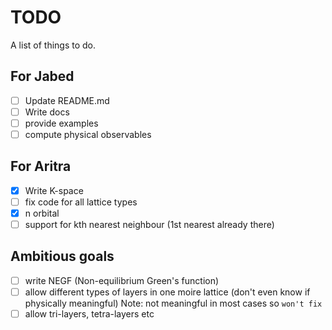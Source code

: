 # TODO

A list of things to do.

## For Jabed

- [ ] Update README.md
- [ ] Write docs
- [ ] provide examples
- [ ] compute physical observables

## For Aritra

- [x] Write K-space
- [ ] fix code for all lattice types
- [x] n orbital
- [ ] support for kth nearest neighbour (1st nearest already there)

## Ambitious goals

- [ ] write NEGF (Non-equilibrium Green's function)
- [ ] allow different types of layers in one moire lattice (don't even know if physically meaningful)
    Note: not meaningful in most cases so `won't fix`
- [ ] allow tri-layers, tetra-layers etc
